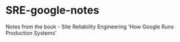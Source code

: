 # SRE-google-notes
Notes from the book - Site Reliability Engineering 'How Google Runs Production Systems'
